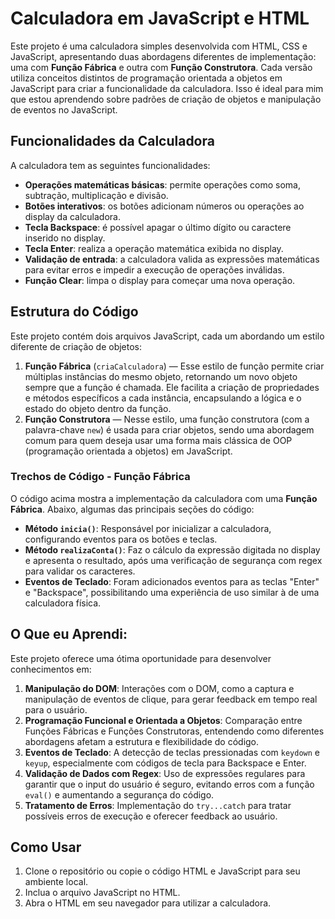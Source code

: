 # Calculadora em JavaScript e HTML

Este projeto é uma calculadora simples desenvolvida com HTML, CSS e JavaScript, apresentando duas abordagens diferentes de implementação: uma com **Função Fábrica** e outra com **Função Construtora**. Cada versão utiliza conceitos distintos de programação orientada a objetos em JavaScript para criar a funcionalidade da calculadora. Isso é ideal para mim que estou aprendendo sobre padrões de criação de objetos e manipulação de eventos no JavaScript.

## Funcionalidades da Calculadora

A calculadora tem as seguintes funcionalidades:

- **Operações matemáticas básicas**: permite operações como soma, subtração, multiplicação e divisão.
- **Botões interativos**: os botões adicionam números ou operações ao display da calculadora.
- **Tecla Backspace**: é possível apagar o último dígito ou caractere inserido no display.
- **Tecla Enter**: realiza a operação matemática exibida no display.
- **Validação de entrada**: a calculadora valida as expressões matemáticas para evitar erros e impedir a execução de operações inválidas.
- **Função Clear**: limpa o display para começar uma nova operação.

## Estrutura do Código

Este projeto contém dois arquivos JavaScript, cada um abordando um estilo diferente de criação de objetos:

1. **Função Fábrica** (`criaCalculadora`) — Esse estilo de função permite criar múltiplas instâncias do mesmo objeto, retornando um novo objeto sempre que a função é chamada. Ele facilita a criação de propriedades e métodos específicos a cada instância, encapsulando a lógica e o estado do objeto dentro da função.
2. **Função Construtora** — Nesse estilo, uma função construtora (com a palavra-chave `new`) é usada para criar objetos, sendo uma abordagem comum para quem deseja usar uma forma mais clássica de OOP (programação orientada a objetos) em JavaScript.

### Trechos de Código - Função Fábrica

O código acima mostra a implementação da calculadora com uma **Função Fábrica**. Abaixo, algumas das principais seções do código:

- **Método `inicia()`**: Responsável por inicializar a calculadora, configurando eventos para os botões e teclas.
- **Método `realizaConta()`**: Faz o cálculo da expressão digitada no display e apresenta o resultado, após uma verificação de segurança com regex para validar os caracteres.
- **Eventos de Teclado**: Foram adicionados eventos para as teclas "Enter" e "Backspace", possibilitando uma experiência de uso similar à de uma calculadora física.

## O Que eu Aprendi:

Este projeto oferece uma ótima oportunidade para desenvolver conhecimentos em:

1. **Manipulação do DOM**: Interações com o DOM, como a captura e manipulação de eventos de clique, para gerar feedback em tempo real para o usuário.
2. **Programação Funcional e Orientada a Objetos**: Comparação entre Funções Fábricas e Funções Construtoras, entendendo como diferentes abordagens afetam a estrutura e flexibilidade do código.
3. **Eventos de Teclado**: A detecção de teclas pressionadas com `keydown` e `keyup`, especialmente com códigos de tecla para Backspace e Enter.
4. **Validação de Dados com Regex**: Uso de expressões regulares para garantir que o input do usuário é seguro, evitando erros com a função `eval()` e aumentando a segurança do código.
5. **Tratamento de Erros**: Implementação do `try...catch` para tratar possíveis erros de execução e oferecer feedback ao usuário.

## Como Usar

1. Clone o repositório ou copie o código HTML e JavaScript para seu ambiente local.
2. Inclua o arquivo JavaScript no HTML.
3. Abra o HTML em seu navegador para utilizar a calculadora.
